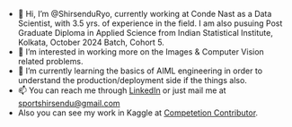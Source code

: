 - 👋 Hi, I’m @ShirsenduRyo, currently working at Conde Nast as a Data Scientist, with 3.5 yrs. of experience in the field.
I am also pusuing Post Graduate Diploma in Applied Science from Indian Statistical Institute, Kolkata, October 2024 Batch, Cohort 5.
- 👀 I’m interested in working more on the Images & Computer Vision related problems.
- 🌱 I’m currently learning the basics of AIML engineering in order to understand the production/deployment side if the things also.
- 📫 You can reach me through [LinkedIn](https://www.linkedin.com/in/shirsendu-dhar-470157147/) or just mail me at sportshirsendu@gmail.com
- Also you can see my work in Kaggle at [Competetion Contributor](https://www.kaggle.com/shirs99).

<!---
ShirsenduRyo/ShirsenduRyo is a ✨ special ✨ repository because its `README.md` (this file) appears on your GitHub profile.
You can click the Preview link to take a look at your changes.
--->
